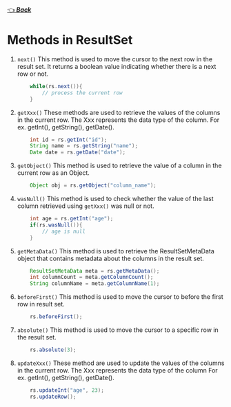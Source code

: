 [👈 **_Back_**](../index.md)

# Methods in ResultSet

1. `next()`
   This method is used to move the cursor to the next row in the result set. It returns a boolean value indicating whether there is a next row or not.
   ```java
       while(rs.next()){
           // process the current row
       }
   ```
2. `getXxx()`
   These methods are used to retrieve the values of the columns in the current row. The Xxx represents the data type of the column. For ex. getInt(), getString(), getDate().
   ```java
       int id = rs.getInt("id");
       String name = rs.getString("name");
       Date date = rs.getDate("date");
   ```
3. `getObject()`
   This method is used to retrieve the value of a column in the current row as an Object.
   ```java
       Object obj = rs.getObject("column_name");
   ```
4. `wasNull()`
   This method is used to check whether the value of the last column retrieved using `getXxx()` was null or not.
   ```java
       int age = rs.getInt("age");
       if(rs.wasNull()){
           // age is null
       }
   ```
5. `getMetaData()`
   This method is used to retrieve the ResultSetMetaData object that contains metadata about the columns in the result set.
   ```java
       ResultSetMetaData meta = rs.getMetaData();
       int columnCount = meta.getColumnCount();
       String columnName = meta.getColumnName(1);
   ```
6. `beforeFirst()`
   This method is used to move the cursor to before the first row in result set.
   ```java
       rs.beforeFirst();
   ```
7. `absolute()`
   This method is used to move the cursor to a specific row in the result set.
   ```java
       rs.absolute(3);
   ```
8. `updateXxx()`
   These method are used to update the values of the columns in the current row. The Xxx represents the data type of the column For ex. getInt(), getString(), getDate().
   ```java
       rs.updateInt("age", 23);
       rs.updateRow();
   ```
